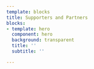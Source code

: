 ```yaml
---
template: blocks
title: Supporters and Partners
blocks:
- template: hero
  component: hero
  background: transparent
  title: ''
  subtitle: ''

---
```

